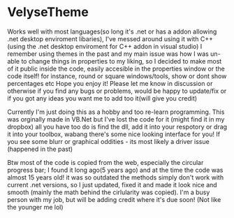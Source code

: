 # VelyseTheme
Works well with most languages(so long it's .net or has a addon allowing .net desktop enviroment libaries), I've messed around using it with C++ (using the .net desktop enviroment for C++ addon in visual studio)
I remember using themes in the past and my main issue was how I was un-able to change things in properties to my liking, so I decided to make most of it public inside the code, easily accesible in the properties window or the code itself! for instance, round or square windows/tools, show or dont show percentages etc
Hope you enjoy it!
Please let me know in discussion or otherwise if you find any bugs or problems, would be happy to update/fix or if you got any ideas you want me to add too it(will give you credit)

Currently I'm just doing this as a hobby and too re-learn programming. This was orginally made in VB.Net but I've lost the code for it (might find it in my dropbox)
all you have too do is find the dll, add it into your respotory or drag it into your toolbox, wabang there's some nice looking interface for you!
If you see some blurr or graphical oddities - its most likely a driver issue (happened in the past) 

Btw most of the code is copied from the web, especially the circular progress bar; I found it long ago(5 years ago) and at the time the code was almost 15 years old! it was so outdated the methods simply don't work with current .net versions, so I just updated, fixed it and made it look nice and smooth (mainly the math behind the cirlularity was copied). I'm a busy person with my job, but will be adding credit where it's due soon! (Not like the younger me lol)
